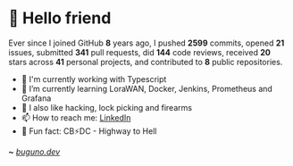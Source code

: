 # 🤖 Hello friend

Ever since I joined GitHub **8** years ago, I pushed **2599** commits, opened **21** issues, submitted **341** pull requests, did **144** code reviews, received **20** stars across **41** personal projects, and contributed to **8** public repositories.

- 🐍 I'm currently working with Typescript
- 🌱 I’m currently learning LoraWAN, Docker, Jenkins, Prometheus and Grafana
- 🔭 I also like hacking, lock picking and firearms
- 📫 How to reach me: [LinkedIn](https://www.linkedin.com/in/brunodesouzabezerra/)
- 🤡 Fun fact: CB⚡DC - Highway to Hell

**~** [_buguno.dev_](https://buguno.dev)
